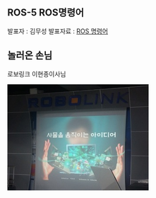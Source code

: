 ## ROS-5 ROS명령어
발표자 : 김무성 
발표자료 : [ROS 명령어](http://nbviewer.ipython.org/github/arduberryspin/arduberryspin.github.io/blob/master/doc/part3/week03/05_ROS_Cmds.ipynb)

## 놀러온 손님
로보링크 이현종이사님  

![ROS명령어](../img/ros_3th_03.jpg)